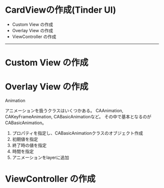 # CardViewの作成(Tinder UI)

* Custom View の作成
* Overlay View の作成
* ViewController の作成

---

# Custom View の作成

# Overlay View の作成

Animation

アニメーションを扱うクラスはいくつかある。
CAAnimation, CAKeyFrameAnimation, CABasicAnimationなど。
その中で基本となるのがCABasicAnimation。

1. プロパティを指定し、CABasicAnimationクラスのオブジェクト作成
2. 初期値を指定
3. 終了時の値を指定
4. 時間を指定
5. アニメーションをlayerに追加


# ViewController の作成
